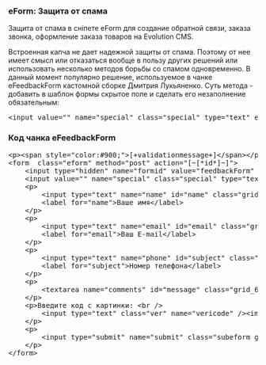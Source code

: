 
<meta http-equiv="Content-Type" content="text/html; charset=utf-8">
<h3>eForm: Защита от спама </h3> 
Защита от спама в сніпете eForm для создание обратной связи, заказа звонка, оформление заказа товаров на Evolution CMS.	
<br>
<p>Встроенная капча не дает надежной защиты от спама. Поэтому от нее имеет смысл или отказаться вообще в пользу других решений или использовать несколько методов борьбы со спамом одновременно. В данный момент популярно решение, используемое в чанке <span class="text-bold">eFeedbackForm</span> кастомной сборке Дмитрия Лукьяненко. Суть метода - добавить в шаблон формы скрытое поле и сделать его незаполнение обязательным:</p>
<pre class="brush: html;">&lt;input value="" name="special" class="special" type="text" eform="Спец:date:0" style="display:none;"&gt;</pre>
<h3>Код чанка eFeedbackForm</h3>
<pre class="brush: html;">
&lt;p>&lt;span style="color:#900;">[+validationmessage+]&lt;/span>&lt;/p>
&lt;form  class="eform" method="post" action="[~[*id*]~]">
	&lt;input type="hidden" name="formid" value="feedbackForm" />
	&lt;input value="" name="special" class="special" type="text" eform="Спец:date:0"  style="display:none;" />
	&lt;p>
		&lt;input type="text" name="name" id="name" class="grid_3" value=""  eform="Имя:string:1"/>
		&lt;label for="name">Ваше имя&lt;/label>
	&lt;/p>
	&lt;p>
		&lt;input type="text" name="email" id="email" class="grid_3" value="" eform="E-mail:email:1" />
		&lt;label for="email">Ваш E-mail&lt;/label>
	&lt;/p>
	&lt;p>
		&lt;input type="text" name="phone" id="subject" class="grid_3" value="" eform="Номер телефона:string:1"/>
		&lt;label for="subject">Номер телефона&lt;/label>
	&lt;/p>
	&lt;p>
		&lt;textarea name="comments" id="message" class="grid_6" cols="50" rows="10" eform="Текст сообщения:string:1">&lt;/textarea>
	&lt;/p>
	&lt;p>Введите код с картинки: &lt;br />
		&lt;input type="text" class="ver" name="vericode" />&lt;img class="feed" src="[+verimageurl+]" alt="Введите код" />
	&lt;/p>            
	&lt;p>
		&lt;input type="submit" name="submit" class="subeform grid_2" value="Отправить сообщение"/>
	&lt;/p>
&lt;/form>
</pre>